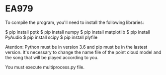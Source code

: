 # EA979

To compile the program, you'll need to install the following libraries:

$ pip install pptk
$ pip install numpy 
$ pip install matplotlib 
$ pip install PyAudio 
$ pip install scipy 
$ pip install plyfile

Atention: Python must be in version 3.6 and pip must be in the lastest version.
It's necessary to change the name file of the point cloud model and the song that will be played according to you.

You must execute multiprocess.py file.
